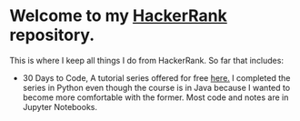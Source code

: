 # Welcome to my [HackerRank](https://www.hackerrank.com/) repository.
This is where I keep all things I do from HackerRank. So far that includes:

- 30 Days to Code, A tutorial series offered for free [here.](https://www.hackerrank.com/domains/tutorials/30-days-of-code) I completed the series in Python even though the course is in Java because I wanted to become more comfortable with the former. Most code and notes are in Jupyter Notebooks.
